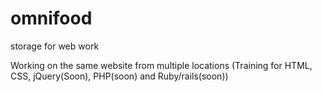 # omnifood
storage for web work

Working on the same website from multiple locations (Training for HTML, CSS, jQuery(Soon), PHP(soon) and Ruby/rails(soon))
